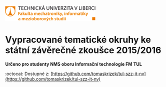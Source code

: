 ![Logo](./00_logo.png)

# Vypracované tematické okruhy ke státní závěrečné zkoušce 2015/2016

**Určeno pro studenty NMS oboru Informační technologie FM TUL**

:octocat: Dostupné z: [https://github.com/tomaskrizek/tul-szz-it-nv](https://github.com/tomaskrizek/tul-szz-it-nv)